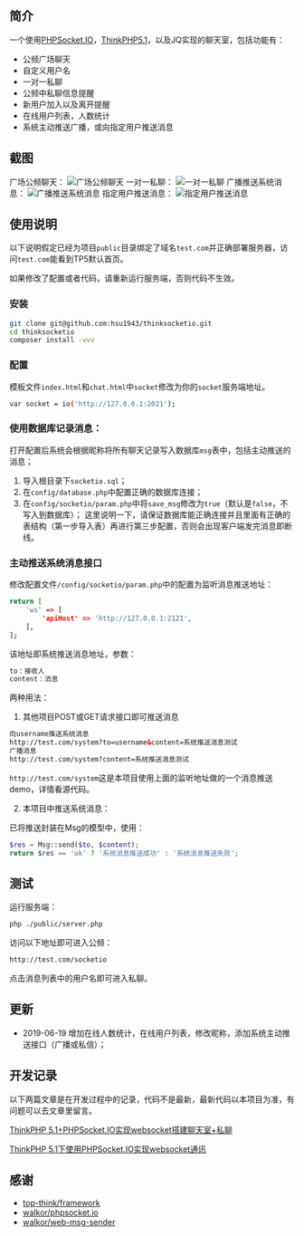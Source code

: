 ## 简介

一个使用<a href="https://github.com/walkor/phpsocket.io" target="_blank">PHPSocket.IO</a>，<a href="https://github.com/top-think/framework" target="_blank">ThinkPHP5.1</a>，以及JQ实现的聊天室，包括功能有：

- 公频广场聊天
- 自定义用户名
- 一对一私聊
- 公频中私聊信息提醒
- 新用户加入以及离开提醒
- 在线用户列表，人数统计
- 系统主动推送广播，或向指定用户推送消息

## 截图

广场公频聊天：
<img src="https://res.beltxman.com/20190620105015.png" alt="广场公频聊天">
一对一私聊：
<img src="https://res.beltxman.com/20190620105341.png" alt="一对一私聊">
广播推送系统消息：
<img src="https://res.beltxman.com/20190620105546.png" alt="广播推送系统消息">
指定用户推送消息：
<img src="https://res.beltxman.com/20190620111851.png" alt="指定用户推送消息">

## 使用说明

以下说明假定已经为项目`public`目录绑定了域名`test.com`并正确部署服务器，访问`test.com`能看到TP5默认首页。

如果修改了配置或者代码，请重新运行服务端，否则代码不生效。

### 安装

```bash
git clone git@github.com:hsu1943/thinksocketio.git
cd thinksocketio
composer install -vvv
```

### 配置

模板文件`index.html`和`chat.html`中`socket`修改为你的`socket`服务端地址。

```bash
var socket = io('http://127.0.0.1:2021');
```
### 使用数据库记录消息：
打开配置后系统会根据昵称将所有聊天记录写入数据库`msg`表中，包括主动推送的消息；
1. 导入根目录下`socketio.sql`；
2. 在`config/database.php`中配置正确的数据库连接；
3. 在`config/socketio/param.php`中将`save_msg`修改为`true`（默认是`false`，不写入到数据库）；
这里说明一下，请保证数据库能正确连接并且里面有正确的表结构（第一步导入表）再进行第三步配置，否则会出现客户端发完消息即断线。

### 主动推送系统消息接口

修改配置文件`/config/socketio/param.php`中的配置为监听消息推送地址：

```bash
return [
    'ws' => [
        'apiHost' => 'http://127.0.0.1:2121',
    ],
];
```

该地址即系统推送消息地址，参数：

```html
to：接收人
content：消息
```

两种用法：

1. 其他项目POST或GET请求接口即可推送消息

```html
向username推送系统消息
http://test.com/system?to=username&content=系统推送消息测试
广播消息
http://test.com/system?content=系统推送消息测试
```

`http://test.com/system`这是本项目使用上面的监听地址做的一个消息推送demo，详情看源代码。

2. 本项目中推送系统消息：

已将推送封装在Msg的模型中，使用：

```php
$res = Msg::send($to, $content);
return $res == 'ok' ? '系统消息推送成功' : '系统消息推送失败';
```

## 测试

运行服务端：

```bash
php ./public/server.php
```

访问以下地址即可进入公频：

```bash
http://test.com/socketio
```

点击消息列表中的用户名即可进入私聊。

## 更新

* 2019-06-19 增加在线人数统计，在线用户列表，修改昵称，添加系统主动推送接口（广播或私信）；

## 开发记录

以下两篇文章是在开发过程中的记录，代码不是最新，最新代码以本项目为准，有问题可以去文章里留言。

[ThinkPHP 5.1+PHPSocket.IO实现websocket搭建聊天室+私聊](https://beltxman.com/archives/2329.html "ThinkPHP 5.1+PHPSocket.IO实现websocket搭建聊天室+私聊")

[ThinkPHP 5.1下使用PHPSocket.IO实现websocket通讯](https://beltxman.com/archives/1885.html "ThinkPHP 5.1下使用PHPSocket.IO实现websocket通讯")

## 感谢

* <a href="https://github.com/top-think/framework" target="_blank">top-think/framework</a>
* <a href="https://github.com/walkor/phpsocket.io" target="_blank">walkor/phpsocket.io</a>
* <a href="https://github.com/walkor/web-msg-sender" target="_blank">walkor/web-msg-sender</a>